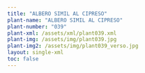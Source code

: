 ```yaml
---
title: "ALBERO SIMIL AL CIPRESO"
plant-name: "ALBERO SIMIL AL CIPRESO"
plant-number: "039"
plant-xml: /assets/xml/plant039.xml
plant-img: /assets/img/plant039.jpg
plant-img2: /assets/img/plant039_verso.jpg
layout: single-xml
toc: false
---
```


